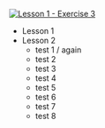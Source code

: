 [![Lesson 1 - Exercise 3](https://github.com/guillermo-ampie/GitHub-Actions-simple-demo/actions/workflows/lesson1_exercise3.yaml/badge.svg)](https://github.com/guillermo-ampie/GitHub-Actions-simple-demo/actions/workflows/lesson1_exercise3.yaml)



- Lesson 1
- Lesson 2
  - test 1 / again
  - test 2
  - test 3
  - test 4
  - test 5
  - test 6
  - test 7
  - test 8
 
  
 


